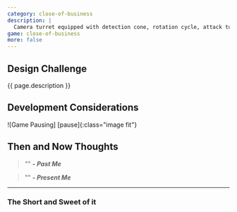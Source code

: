 ```yaml
---
category: close-of-business
description: |
  Camera turret equipped with detection cone, rotation cycle, attack turrets, and designer friendly considerations.  
game: close-of-business
more: false
---
```


## Design Challenge

{{ page.description }}

## Development Considerations


![Game Pausing] [pause]{:class="image fit"}

<!--excerpt_end-->

## Then and Now Thoughts

> "" 
**_- Past Me_**

> ""
**_- Present Me_**

---

### The Short and Sweet of it
